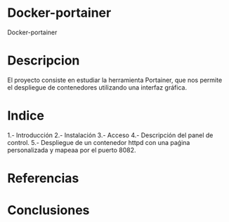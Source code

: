 # Docker-portainer
Docker-portainer
# Descripcion
El proyecto consiste en estudiar la herramienta Portainer, que nos permite el despliegue de contenedores utilizando una interfaz gráfica.
# Indice
1.- Introducción
2.- Instalación
3.- Acceso 
4.- Descripción del panel de control.
5.- Despliegue de un contenedor httpd con una paǵina personalizada y mapeaa por el puerto 8082.
# Referencias
# Conclusiones
